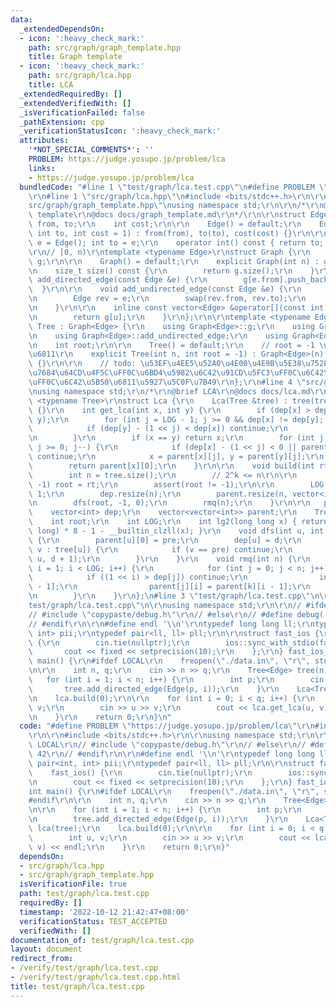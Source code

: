 ```yaml
---
data:
  _extendedDependsOn:
  - icon: ':heavy_check_mark:'
    path: src/graph/graph_template.hpp
    title: Graph template
  - icon: ':heavy_check_mark:'
    path: src/graph/lca.hpp
    title: LCA
  _extendedRequiredBy: []
  _extendedVerifiedWith: []
  _isVerificationFailed: false
  _pathExtension: cpp
  _verificationStatusIcon: ':heavy_check_mark:'
  attributes:
    '*NOT_SPECIAL_COMMENTS*': ''
    PROBLEM: https://judge.yosupo.jp/problem/lca
    links:
    - https://judge.yosupo.jp/problem/lca
  bundledCode: "#line 1 \"test/graph/lca.test.cpp\"\n#define PROBLEM \"https://judge.yosupo.jp/problem/lca\"\
    \r\n#line 1 \"src/graph/lca.hpp\"\n#include <bits/stdc++.h>\r\n\r\n#line 3 \"\
    src/graph/graph_template.hpp\"\nusing namespace std;\r\n\r\n/*\r\n@brief Graph\
    \ template\r\n@docs docs/graph_template.md\r\n*/\r\n\r\nstruct Edge {\r\n    int\
    \ from, to;\r\n    int cost;\r\n\r\n    Edge() = default;\r\n    Edge(int from,\
    \ int to, int cost = 1) : from(from), to(to), cost(cost) {}\r\n\r\n    // Edge\
    \ e = Edge(); int to = e;\r\n    operator int() const { return to; }\r\n};\r\n\
    \r\n// [0, n)\r\ntemplate <typename Edge>\r\nstruct Graph {\r\n    vector<vector<Edge>>\
    \ g;\r\n\r\n    Graph() = default;\r\n    explicit Graph(int n) : g(n) {}\r\n\r\
    \n    size_t size() const {\r\n        return g.size();\r\n    }\r\n\r\n    void\
    \ add_directed_edge(const Edge &e) {\r\n        g[e.from].push_back(e);\r\n  \
    \  }\r\n\r\n    void add_undirected_edge(const Edge &e) {\r\n        g[e.from].push_back(e);\r\
    \n        Edge rev = e;\r\n        swap(rev.from, rev.to);\r\n        g[rev.from].push_back(rev);\r\
    \n    }\r\n\r\n    inline const vector<Edge> &operator[](const int &u) const {\r\
    \n        return g[u];\r\n    }\r\n};\r\n\r\ntemplate <typename Edge>\r\nstruct\
    \ Tree : Graph<Edge> {\r\n    using Graph<Edge>::g;\r\n    using Graph<Edge>::add_directed_edge;\r\
    \n    using Graph<Edge>::add_undirected_edge;\r\n    using Graph<Edge>::size;\r\
    \n    int root;\r\n\r\n    Tree() = default;\r\n    // root = -1 \u4E3A\u65E0\u6839\
    \u6811\r\n    explicit Tree(int n, int root = -1) : Graph<Edge>(n), root(root)\
    \ {}\r\n\r\n    // todo: \u53EF\u4EE5\u52A0\u4E00\u4E9B\u5E38\u7528\u7684\u6811\
    \u7684\u64CD\u4F5C\uFF0C\u6BD4\u5982\u6C42\u91CD\u5FC3\uFF0C\u6C42\u76F4\u5F84\
    \uFF0C\u6C42\u5B50\u6811\u5927\u5C0F\u7B49\r\n};\r\n#line 4 \"src/graph/lca.hpp\"\
    \nusing namespace std;\r\n/*\r\n@brief LCA\r\n@docs docs/lca.md\r\n*/\r\ntemplate\
    \ <typename Tree>\r\nstruct Lca {\r\n    Lca(Tree &tree) : tree(tree), root(tree.root)\
    \ {}\r\n    int get_lca(int x, int y) {\r\n        if (dep[x] > dep[y]) swap(x,\
    \ y);\r\n        for (int j = LOG - 1; j >= 0 && dep[x] != dep[y]; j--) {\r\n\
    \            if (dep[y] - (1 << j) < dep[x]) continue;\r\n            y = parent[y][j];\r\
    \n        }\r\n        if (x == y) return x;\r\n        for (int j = LOG - 1;\
    \ j >= 0; j--) {\r\n            if (dep[x] - (1 << j) < 0 || parent[x][j] == parent[y][j])\
    \ continue;\r\n            x = parent[x][j], y = parent[y][j];\r\n        }\r\n\
    \        return parent[x][0];\r\n    }\r\n\r\n    void build(int rt = -1) {\r\n\
    \        int n = tree.size();\r\n        // 2^k <= n\r\n\r\n        if (rt !=\
    \ -1) root = rt;\r\n        assert(root != -1);\r\n\r\n        LOG = lg2(n) +\
    \ 1;\r\n        dep.resize(n);\r\n        parent.resize(n, vector<int>(LOG, -1));\r\
    \n        dfs(root, -1, 0);\r\n        rmq(n);\r\n    }\r\n\r\n   private:\r\n\
    \    vector<int> dep;\r\n    vector<vector<int>> parent;\r\n    Tree &tree;\r\n\
    \    int root;\r\n    int LOG;\r\n    int lg2(long long x) { return sizeof(long\
    \ long) * 8 - 1 - __builtin_clzll(x); }\r\n    void dfs(int u, int pre, int d)\
    \ {\r\n        parent[u][0] = pre;\r\n        dep[u] = d;\r\n        for (auto\
    \ v : tree[u]) {\r\n            if (v == pre) continue;\r\n            dfs(v,\
    \ u, d + 1);\r\n        }\r\n    }\r\n    void rmq(int n) {\r\n        for (int\
    \ i = 1; i < LOG; i++) {\r\n            for (int j = 0; j < n; j++) {\r\n    \
    \            if ((1 << i) > dep[j]) continue;\r\n                int k = parent[j][i\
    \ - 1];\r\n                parent[j][i] = parent[k][i - 1];\r\n            }\r\
    \n        }\r\n    }\r\n};\n#line 3 \"test/graph/lca.test.cpp\"\n\r\n#line 5 \"\
    test/graph/lca.test.cpp\"\n\r\nusing namespace std;\r\n\r\n// #ifdef LOCAL\r\n\
    // #include \"copypaste/debug.h\"\r\n// #else\r\n// #define debug(...) 42\r\n\
    // #endif\r\n\r\n#define endl '\\n'\r\ntypedef long long ll;\r\ntypedef pair<int,\
    \ int> pii;\r\ntypedef pair<ll, ll> pll;\r\n\r\nstruct fast_ios {\r\n    fast_ios()\
    \ {\r\n        cin.tie(nullptr);\r\n        ios::sync_with_stdio(false);\r\n \
    \       cout << fixed << setprecision(10);\r\n    };\r\n} fast_ios_;\r\n\r\nint\
    \ main() {\r\n#ifdef LOCAL\r\n    freopen(\"./data.in\", \"r\", stdin);\r\n#endif\r\
    \n\r\n    int n, q;\r\n    cin >> n >> q;\r\n    Tree<Edge> tree(n);\r\n\r\n \
    \   for (int i = 1; i < n; i++) {\r\n        int p;\r\n        cin >> p;\r\n \
    \       tree.add_directed_edge(Edge(p, i));\r\n    }\r\n    Lca<Tree<Edge>> lca(tree);\r\
    \n    lca.build(0);\r\n\r\n    for (int i = 0; i < q; i++) {\r\n        int u,\
    \ v;\r\n        cin >> u >> v;\r\n        cout << lca.get_lca(u, v) << endl;\r\
    \n    }\r\n    return 0;\r\n}\n"
  code: "#define PROBLEM \"https://judge.yosupo.jp/problem/lca\"\r\n#include \"src/graph/lca.hpp\"\
    \r\n\r\n#include <bits/stdc++.h>\r\n\r\nusing namespace std;\r\n\r\n// #ifdef\
    \ LOCAL\r\n// #include \"copypaste/debug.h\"\r\n// #else\r\n// #define debug(...)\
    \ 42\r\n// #endif\r\n\r\n#define endl '\\n'\r\ntypedef long long ll;\r\ntypedef\
    \ pair<int, int> pii;\r\ntypedef pair<ll, ll> pll;\r\n\r\nstruct fast_ios {\r\n\
    \    fast_ios() {\r\n        cin.tie(nullptr);\r\n        ios::sync_with_stdio(false);\r\
    \n        cout << fixed << setprecision(10);\r\n    };\r\n} fast_ios_;\r\n\r\n\
    int main() {\r\n#ifdef LOCAL\r\n    freopen(\"./data.in\", \"r\", stdin);\r\n\
    #endif\r\n\r\n    int n, q;\r\n    cin >> n >> q;\r\n    Tree<Edge> tree(n);\r\
    \n\r\n    for (int i = 1; i < n; i++) {\r\n        int p;\r\n        cin >> p;\r\
    \n        tree.add_directed_edge(Edge(p, i));\r\n    }\r\n    Lca<Tree<Edge>>\
    \ lca(tree);\r\n    lca.build(0);\r\n\r\n    for (int i = 0; i < q; i++) {\r\n\
    \        int u, v;\r\n        cin >> u >> v;\r\n        cout << lca.get_lca(u,\
    \ v) << endl;\r\n    }\r\n    return 0;\r\n}"
  dependsOn:
  - src/graph/lca.hpp
  - src/graph/graph_template.hpp
  isVerificationFile: true
  path: test/graph/lca.test.cpp
  requiredBy: []
  timestamp: '2022-10-12 21:42:47+08:00'
  verificationStatus: TEST_ACCEPTED
  verifiedWith: []
documentation_of: test/graph/lca.test.cpp
layout: document
redirect_from:
- /verify/test/graph/lca.test.cpp
- /verify/test/graph/lca.test.cpp.html
title: test/graph/lca.test.cpp
---
```

